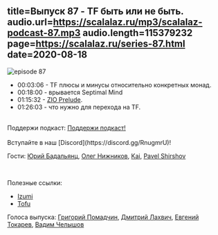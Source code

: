 title=Выпуск 87 - TF быть или не быть.
audio.url=https://scalalaz.ru/mp3/scalalaz-podcast-87.mp3
audio.length=115379232
page=https://scalalaz.ru/series-87.html
date=2020-08-18
----
![episode 87](https://scalalaz.ru/img/episode87.png)

* 00:03:06 - TF плюсы и минусы относительно конкретных монад.
* 00:18:00 - врывается Septimal Mind
* 01:15:32 - [ZIO Prelude](https://github.com/zio/zio-prelude).
* 01:26:03 - что нужно для перехода на TF.

<br/>
Поддержи подкаст:
<a href="https://www.patreon.com/bePatron?u=8074802" data-patreon-widget-type="become-patron-button">Поддержи подкаст!</a><script async src="https://c6.patreon.com/becomePatronButton.bundle.js"></script>
<br/>

<br/>
Вступайте в наш [Discord](https://discord.gg/RnugmrU)!
<br/>

Гости:
[Юрий Бадальянц](https://twitter.com/lmnet89),
[Олег Нижников](https://github.com/Odomontois),
[Kai](https://twitter.com/kai_nyasha),
[Pavel Shirshov](https://twitter.com/shirshovp)

<br />

Полезные ссылки:

* [Izumi](https://github.com/7mind/izumi)
* [Tofu](https://github.com/TinkoffCreditSystems/tofu)

Голоса выпуска:
[Григорий Помадчин](https://github.com/pomadchin),
[Дмитрий Лахвич](https://github.com/ReiReiRei),
[Евгений Токарев](https://twitter.com/strobegen),
[Вадим Челышов](http://github.com/dos65)

